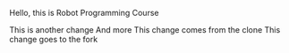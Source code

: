 Hello, this is Robot Programming Course

This is another change
And more
This change comes from the clone
This change goes to the fork
